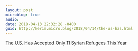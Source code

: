 ```yaml
---
layout: post
microblog: true
audio: 
date: 2018-04-13 22:32:28 -0400
guid: http://kerim.micro.blog/2018/04/14/the-us-has.html
---
```

[The U.S. Has Accepted Only 11 Syrian Refugees This Year](https://www.npr.org/sections/parallels/2018/04/12/602022877/the-u-s-has-welcomed-only-11-syrian-refugees-this-year)
